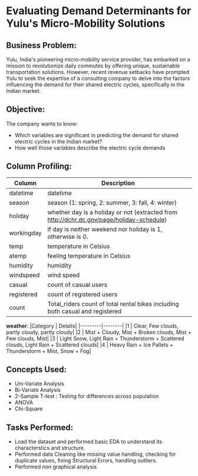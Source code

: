 # Evaluating Demand Determinants for Yulu's Micro-Mobility Solutions

## Business Problem:

Yulu, India's pioneering micro-mobility service provider, has embarked on a mission to
revolutionize daily commutes by offering unique, sustainable transportation solutions.
However, recent revenue setbacks have prompted Yulu to seek the expertise of a consulting
company to delve into the factors influencing the demand for their shared electric cycles,
specifically in the Indian market.

## Objective:

The company wants to know:
- Which variables are significant in predicting the demand for shared electric cycles in the
Indian market?
- How well those variables describe the electric cycle demands

## Column Profiling:

|Column |	Description|
|-------|------------|
|datetime |	datetime|
|season	| season (1: spring, 2: summer, 3: fall, 4: winter)|
|holiday |	whether day is a holiday or not (extracted from http://dchr.dc.gov/page/holiday-schedule)|
|workingday |	if day is neither weekend nor holiday is 1, otherwise is 0.|
|temp |	temperature in Celsius|
|atemp |	feeling temperature in Celsius|
|humidity |	humidity|
|windspeed |	wind speed|
|casual	| count of casual users|
|registered |	count of registered users|
|count | Total_riders	count of total rental bikes including both casual and registered|

<b>weather</b>:
|Category |	Details|
|---------|--------|
|1	| Clear, Few clouds, partly cloudy, partly cloudy|
|2	| Mist + Cloudy, Mist + Broken clouds, Mist + Few clouds, Mist|
|3	| Light Snow, Light Rain + Thunderstorm + Scattered clouds, Light Rain + Scattered clouds|
|4	| Heavy Rain + Ice Pallets + Thunderstorm + Mist, Snow + Fog|

## Concepts Used:

- Uni-Variate Analysis
- Bi-Variate Analysis
- 2-Sample T-test : Testing for differences across population
- ANOVA
- Chi-Square

## Tasks Performed:

- Load the dataset and performed basic EDA to understand its characterstics and structure.
- Performed data Cleaning like missing value handling, checking for duplicate values, fixing Structural Errors, handling outliers.
- Performed non graphical analysis

